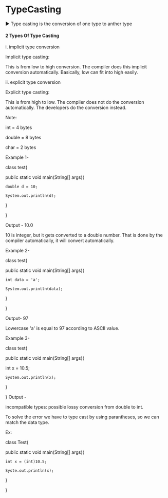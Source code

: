 # TypeCasting

► Type casting is the conversion of one type to anther type

#### 2 Types Of Type Casting
i. implicit type conversion

Implicit type casting:

This is from low to high conversion. The compiler does this implicit conversion automatically. Basically, low can fit into high easily.

ii. explicit type conversion

Explicit type casting:

This is from high to low. The compiler does not do the conversion automatically. The developers do the conversion instead.

Note:

int = 4 bytes

double = 8 bytes

char = 2 bytes


Example 1-

class test{

  public static void main(String[] args){                     

    double d = 10;

    System.out.println(d);
    
  }
  
}

Output - 10.0

10 is integer, but it gets converted to a double number. That is done by the compiler automatically, it will convert automatically.

Example 2-

class test{

  public static void main(String[] args){                     

    int data = 'a';

    System.out.println(data);
    
  }
  
}

Output- 97

Lowercase 'a' is equal to 97 according to ASCII value.

Example 3-

class test{

  public static void main(String[] args){                     

   int x = 10.5;

    System.out.println(x);
    
  }
  
}
Output - 

incompatible types: possible lossy conversion from double to int.

To solve the error we have to type cast by using parantheses, so we can match the data type.

Ex:

class Test{

  public static void main(String[] args){

    int x = (int)10.5;

    Syste.out.println(x);
    
  }
  
}




